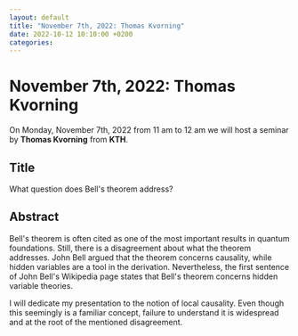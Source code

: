 ```yaml
---
layout: default
title: "November 7th, 2022: Thomas Kvorning"
date: 2022-10-12 10:10:00 +0200
categories:
---
```


# November 7th, 2022: Thomas Kvorning

On Monday, November 7th, 2022 from 11 am to 12 am we will host a seminar by **Thomas Kvorning** from **KTH**. 

## Title

What question does Bell's theorem address?

## Abstract 

Bell's theorem is often cited as one of the most important results in quantum foundations. Still, there is a disagreement about what the theorem addresses. John Bell argued that the theorem concerns causality, while hidden variables are a tool in the derivation. Nevertheless, the first sentence of John Bell's Wikipedia page states that Bell's theorem concerns hidden variable theories.

I will dedicate my presentation to the notion of local causality. Even though this seemingly is a familiar concept, failure to understand it is widespread and at the root of the mentioned disagreement.





